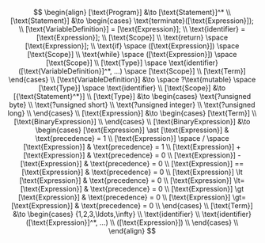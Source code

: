 $$
\begin{align}
    [\text{Program}] &\to [\text{Statement}]^* \\
    [\text{Statement}] &\to
    \begin{cases}
        \text{terminate}([\text{Expression}]); \\
        [\text{VariableDefinition}] = [\text{Expression}]; \\
        \text{identifier} = [\text{Expression}]; \\
        [\text{Scope}] \\
        \text{return} \space [\text{Expression}]; \\
        \text{if} \space ([\text{Expression}]) \space [\text{Scope}] \\
        \text{while} \space ([\text{Expression}]) \space [\text{Scope}] \\
        [\text{Type}] \space \text{identifier}([\text{VariableDefinition}]^*, ...) \space [\text{Scope}] \\
        [\text{Term}]
    \end{cases} \\
    [\text{VariableDefinition}] &\to \space ?\text{mutable} \space [\text{Type}] \space \text{identifier} \\
    [\text{Scope}] &\to [{\text{Statement}^*}] \\
    [\text{Type}] &\to
    \begin{cases}
        \text{?unsigned byte} \\
        \text{?unsigned short} \\
        \text{?unsigned integer} \\
        \text{?unsigned long} \\
    \end{cases} \\
    [\text{Expression}] &\to
    \begin{cases}
        [\text{Term}] \\
        [\text{BinaryExpression}] \\
    \end{cases} \\
    [\text{BinaryExpression}] &\to
    \begin{cases}
        [\text{Expression}] \ast [\text{Expression}] & \text{precedence} = 1 \\
        [\text{Expression}] \space / \space [\text{Expression}] & \text{precedence} = 1 \\
        [\text{Expression}] + [\text{Expression}] & \text{precedence} = 0 \\
        [\text{Expression}] - [\text{Expression}] & \text{precedence} = 0 \\
        [\text{Expression}] == [\text{Expression}] & \text{precedence} = 0 \\
        [\text{Expression}] \lt [\text{Expression}] & \text{precedence} = 0 \\
        [\text{Expression}] \lt= [\text{Expression}] & \text{precedence} = 0 \\
        [\text{Expression}] \gt [\text{Expression}] & \text{precedence} = 0 \\
        [\text{Expression}] \gt= [\text{Expression}] & \text{precedence} = 0 \\
    \end{cases} \\
    [\text{Term}] &\to
    \begin{cases}
        {1,2,3,\ldots,\infty} \\
        \text{identifier} \\
        \text{identifier}([\text{Expression}]^*, ...) \\
        ([\text{Expression}]) \\
    \end{cases} \\
\end{align}
$$
